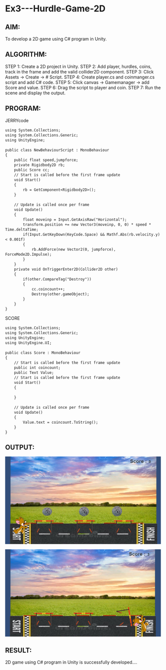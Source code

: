 # Ex3---Hurdle-Game-2D

## AIM:
To develop a 2D game using C# program in Unity.

## ALGORITHM:
STEP 1: Create a 2D project in Unity.
STEP 2: Add player, hurdles, coins, track in the frame and add the valid collider2D component.
STEP 3: Click Assets -> Create -> # Script.
STEP 4: Create player.cs and coinmanger.cs script and add C# code.
STEP 5: Click canvas -> Gamemanager -> add Score and value.
STEP 6: Drag the script to player and coin.
STEP 7: Run the scene and display the output.

## PROGRAM:
JERRYcode
```
using System.Collections;
using System.Collections.Generic;
using UnityEngine;

public class NewBehaviourScript : MonoBehaviour
{
    public float speed,jumpforce;
    private Rigidbody2D rb;
    public Score cc;
    // Start is called before the first frame update
    void Start()
    {
        rb = GetComponent<Rigidbody2D>();
    }

    // Update is called once per frame
    void Update()
    {
        float moveinp = Input.GetAxisRaw("Horizontal");
        transform.position += new Vector3(moveinp, 0, 0) * speed * Time.deltaTime;
        if(Input.GetKeyDown(KeyCode.Space) && Mathf.Abs(rb.velocity.y) < 0.001f)
        {
            rb.AddForce(new Vector2(0, jumpforce), ForceMode2D.Impulse);
        }
    }
    private void OnTriggerEnter2D(Collider2D other)
    {
        if(other.CompareTag("Destroy"))
        {
            cc.coincount++;
            Destroy(other.gameObject);
        }
    }
}

```
SCORE
```
using System.Collections;
using System.Collections.Generic;
using UnityEngine;
using UnityEngine.UI;

public class Score : MonoBehaviour
{
    // Start is called before the first frame update
    public int coincount;
    public Text Value;
    // Start is called before the first frame update
    void Start()
    {

    }

    // Update is called once per frame
    void Update()
    {
        Value.text = coincount.ToString();
    }
}

```

## OUTPUT:
![Alt text](<Assets/Screenshot 2025-03-28 091725.png>)

![Alt text](<Assets/Screenshot 2025-03-28 091823.png>)

## RESULT:
2D game using C# program in Unity is successfully developed....